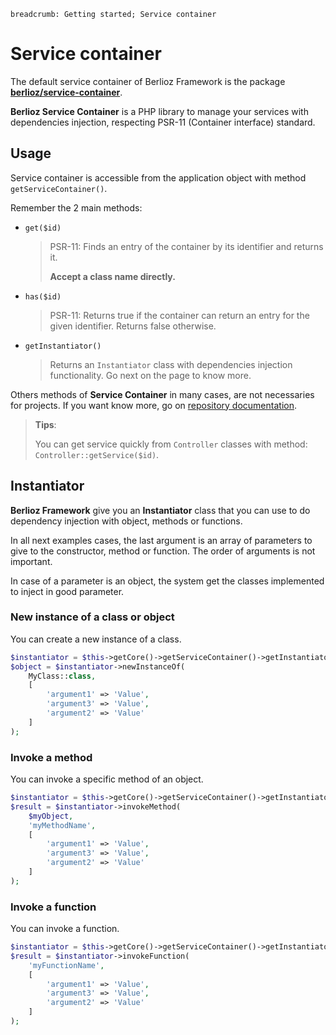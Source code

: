 ```index
breadcrumb: Getting started; Service container
```

# Service container

The default service container of Berlioz Framework is the package [**berlioz/service-container**](https://github.com/BerliozFramework/ServiceContainer).

**Berlioz Service Container** is a PHP library to manage your services with dependencies injection, respecting PSR-11 (Container interface) standard.

## Usage

Service container is accessible from the application object with method `getServiceContainer()`.

Remember the 2 main methods:

- `get($id)`

  > PSR-11: Finds an entry of the container by its identifier and returns it.
  >
  > **Accept a class name directly.**

- `has($id)`

  > PSR-11: Returns true if the container can return an entry for the given identifier.
  > Returns false otherwise.

- `getInstantiator()`

  > Returns an `Instantiator` class with dependencies injection functionality.
  > Go next on the page to know more.

Others methods of **Service Container** in many cases, are not necessaries for projects. If you want know more, go on [repository documentation](https://github.com/BerliozFramework/ServiceContainer).

> **Tips**:
>
> You can get service quickly from `Controller` classes with method: `Controller::getService($id)`.

## Instantiator

**Berlioz Framework** give you an **Instantiator** class that you can use to do dependency injection with object, methods or functions.

In all next examples cases, the last argument is an array of parameters to give to the constructor, method or function.
The order of arguments is not important.

In case of a parameter is an object, the system get the classes implemented to inject in good parameter.

### New instance of a class or object

You can create a new instance of a class.

```php
$instantiator = $this->getCore()->getServiceContainer()->getInstantiator();
$object = $instantiator->newInstanceOf(
    MyClass::class,
    [
        'argument1' => 'Value',
        'argument3' => 'Value',
        'argument2' => 'Value'
    ]
);
```

### Invoke a method

You can invoke a specific method of an object.

```php
$instantiator = $this->getCore()->getServiceContainer()->getInstantiator();
$result = $instantiator->invokeMethod(
    $myObject,
    'myMethodName',
    [
        'argument1' => 'Value',
        'argument3' => 'Value',
        'argument2' => 'Value'
    ]
);
```

### Invoke a function

You can invoke a function.

```php
$instantiator = $this->getCore()->getServiceContainer()->getInstantiator();
$result = $instantiator->invokeFunction(
    'myFunctionName',
    [
        'argument1' => 'Value',
        'argument3' => 'Value',
        'argument2' => 'Value'
    ]
);
```